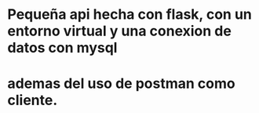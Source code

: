 # Pequeña api hecha con flask, con un entorno virtual y una conexion de datos con mysql
# ademas del uso de postman como cliente.